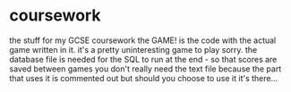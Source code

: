 # coursework
the stuff for my GCSE coursework
the GAME! is the code with the actual game written in it. it's a pretty uninteresting game to play sorry.
the database file is needed for the SQL to run at the end - so that scores are saved between games
you don't really need the text file because the part that uses it is commented out but should you choose to use it it's there...
